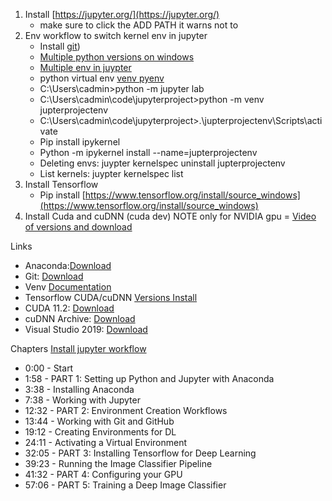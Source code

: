 
1. Install [https://jupyter.org/](https://jupyter.org/)
    - make sure to click the ADD PATH it warns not to
2. Env workflow to switch kernel env in jupyter
    - Install [git](https://git-scm.com/downloads))
    - [Multiple python versions on windows](https://levelup.gitconnected.com/how-to-install-and-manage-multiple-python-versions-on-windows-10-c90098d7ba5a)
    - [Multiple env in juypter](https://levelup.gitconnected.com/how-to-install-virtual-environments-in-jupyter-notebook-in-windows-10-5c189856479)
    - python virtual env [venv pyenv](https://www.freecodecamp.org/news/manage-multiple-python-versions-and-virtual-environments-venv-pyenv-pyvenv-a29fb00c296f/)
    - C:\Users\cadmin>python -m jupyter lab
    - C:\Users\cadmin\code\jupyterproject>python -m venv jupterprojectenv
    - C:\Users\cadmin\code\jupyterproject>.\jupterprojectenv\Scripts\activate
    - Pip install ipykernel
    - Python -m ipykernel install --name=jupterprojectenv
    - Deleting envs: juypter kernelspec uninstall jupterprojectenv
    - List kernels: juypter kernelspec list
3. Install Tensorflow
    - Pip install  [https://www.tensorflow.org/install/source_windows](https://www.tensorflow.org/install/source_windows)
4. Install Cuda and cuDNN (cuda dev) NOTE only for NVIDIA gpu
    = [Video of versions and download](https://youtu.be/19LQRx78QVU?t=2646)

Links
- Anaconda:[Download](https://www.anaconda.com/products/distribution)
- Git: [Download](https://git-scm.com/downloads)
- Venv [Documentation](https://docs.python.org/3/library/venv.html)
- Tensorflow CUDA/cuDNN [Versions  Install](https://www.tensorflow.org/install)
- CUDA 11.2:  [Download](https://developer.nvidia.com)
- cuDNN Archive: [Download](https://developer.nvidia.com)
- Visual Studio 2019: [Download](https://visualstudio.microsoft.com/vs/older-downloads/)

Chapters [Install jupyter workflow](https://www.youtube.com/watch?v=19LQRx78QVU)

- 0:00 - Start
- 1:58 - PART 1: Setting up Python and Jupyter with Anaconda
- 3:38 - Installing Anaconda
- 7:38 - Working with Jupyter
- 12:32 - PART 2: Environment Creation Workflows
- 13:44 - Working with Git and GitHub
- 19:12 - Creating Environments for DL
- 24:11 - Activating a Virtual Environment
- 32:05 - PART 3: Installing Tensorflow for Deep Learning
- 39:23 - Running the Image Classifier Pipeline
- 41:32 - PART 4: Configuring your GPU
- 57:06 - PART 5: Training a Deep Image Classifier

